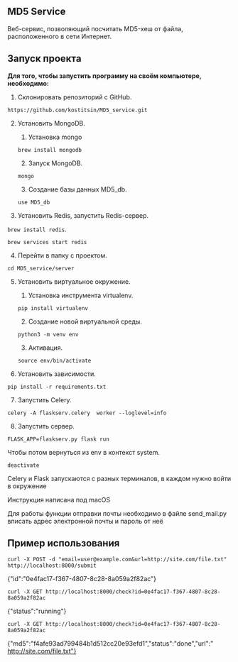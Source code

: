 ## MD5 Service

Веб-сервис, позволяющий посчитать MD5-хеш от файла, расположенного в сети Интернет.

## Запуск проекта

**Для того, чтобы запустить программу на своём компьютере, необходимо:**

1. Склонировать репозиторий с GitHub. 

`https://github.com/kostitsin/MD5_service.git`

2. Установить MongoDB. 

	1. Установка mongo

	`brew install mongodb`

	2. Запуск MongoDB. 

	`mongo`

	3. Создание базы данных MD5_db. 

	`use MD5_db`

3. Установить Redis, запустить Redis-сервер. 

`brew install redis`. 

`brew services start redis`

4. Перейти в папку с проектом. 

`cd MD5_service/server`

5. Установить виртуальное окружение. 

	1. Установка инструмента virtualenv. 

	`pip install virtualenv`

	2. Создание новой виртуальной среды. 

	`python3 -m venv env`

	3. Активация. 

	`source env/bin/activate`

6. Установить зависимости. 

`pip install -r requirements.txt`

7. Запустить Celery. 

`celery -A flaskserv.celery  worker --loglevel=info`

8. Запустить сервер. 

`FLASK_APP=flaskserv.py flask run`

Чтобы потом вернуться из env в контекст system. 

`deactivate`

Celery и Flask запускаются с разных терминалов, в каждом нужно войти в окружение

Инструкция написана под macOS

Для работы функции отправки почты необходимо в файле send_mail.py вписать адрес электронной почты и пароль от неё

## Пример использования

`curl -X POST -d "email=user@example.com&url=http://site.com/file.txt" http://localhost:8000/submit`

{"id":"0e4fac17-f367-4807-8c28-8a059a2f82ac"}

`curl -X GET http://localhost:8000/check?id=0e4fac17-f367-4807-8c28-8a059a2f82ac`

{"status":"running"}

`curl -X GET http://localhost:8000/check?id=0e4fac17-f367-4807-8c28-8a059a2f82ac`

{"md5":"f4afe93ad799484b1d512cc20e93efd1","status":"done","url":" http://site.com/file.txt"}